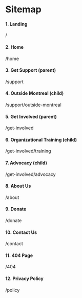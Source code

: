 # Sitemap

#### 1. Landing

/

#### 2. Home

/home

#### 3. Get Support (parent)

/support

#### 4. Outside Montreal (child)

/support/outside-montreal

#### 5. Get Involved (parent)

/get-involved

#### 6. Organizational Training (child)

/get-involved/training

#### 7. Advocacy (child)

/get-involved/advocacy 


#### 8. About Us

/about

#### 9. Donate

/donate

#### 10. Contact Us

/contact

#### 11. 404 Page

/404

#### 12. Privacy Policy

/policy


